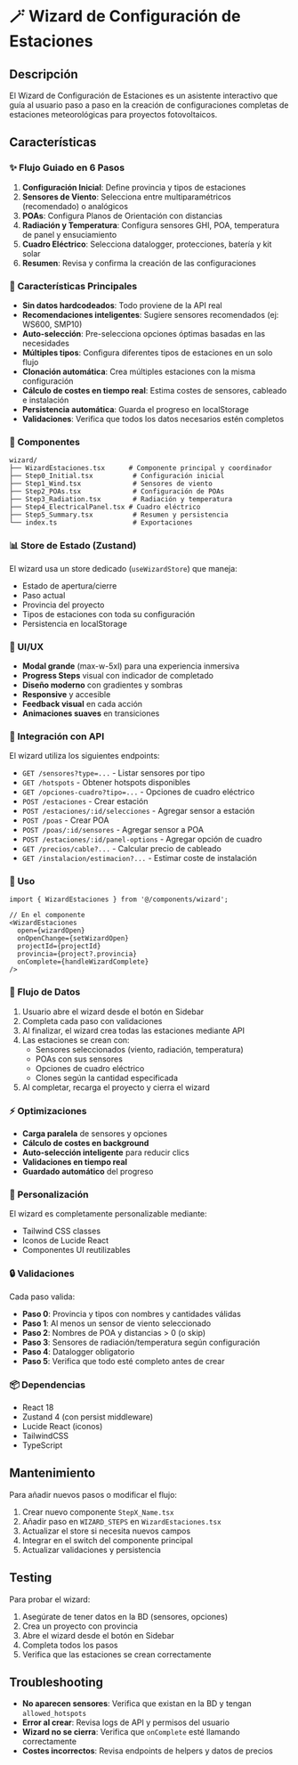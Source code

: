 # 🪄 Wizard de Configuración de Estaciones

## Descripción

El Wizard de Configuración de Estaciones es un asistente interactivo que guía al usuario paso a paso en la creación de configuraciones completas de estaciones meteorológicas para proyectos fotovoltaicos.

## Características

### ✨ Flujo Guiado en 6 Pasos

1. **Configuración Inicial**: Define provincia y tipos de estaciones
2. **Sensores de Viento**: Selecciona entre multiparamétricos (recomendado) o analógicos
3. **POAs**: Configura Planos de Orientación con distancias
4. **Radiación y Temperatura**: Configura sensores GHI, POA, temperatura de panel y ensuciamiento
5. **Cuadro Eléctrico**: Selecciona datalogger, protecciones, batería y kit solar
6. **Resumen**: Revisa y confirma la creación de las configuraciones

### 🎯 Características Principales

- **Sin datos hardcodeados**: Todo proviene de la API real
- **Recomendaciones inteligentes**: Sugiere sensores recomendados (ej: WS600, SMP10)
- **Auto-selección**: Pre-selecciona opciones óptimas basadas en las necesidades
- **Múltiples tipos**: Configura diferentes tipos de estaciones en un solo flujo
- **Clonación automática**: Crea múltiples estaciones con la misma configuración
- **Cálculo de costes en tiempo real**: Estima costes de sensores, cableado e instalación
- **Persistencia automática**: Guarda el progreso en localStorage
- **Validaciones**: Verifica que todos los datos necesarios estén completos

### 🔧 Componentes

```
wizard/
├── WizardEstaciones.tsx      # Componente principal y coordinador
├── Step0_Initial.tsx          # Configuración inicial
├── Step1_Wind.tsx             # Sensores de viento
├── Step2_POAs.tsx             # Configuración de POAs
├── Step3_Radiation.tsx        # Radiación y temperatura
├── Step4_ElectricalPanel.tsx # Cuadro eléctrico
├── Step5_Summary.tsx          # Resumen y persistencia
└── index.ts                   # Exportaciones
```

### 📊 Store de Estado (Zustand)

El wizard usa un store dedicado (`useWizardStore`) que maneja:

- Estado de apertura/cierre
- Paso actual
- Provincia del proyecto
- Tipos de estaciones con toda su configuración
- Persistencia en localStorage

### 🎨 UI/UX

- **Modal grande** (max-w-5xl) para una experiencia inmersiva
- **Progress Steps** visual con indicador de completado
- **Diseño moderno** con gradientes y sombras
- **Responsive** y accesible
- **Feedback visual** en cada acción
- **Animaciones suaves** en transiciones

### 🔌 Integración con API

El wizard utiliza los siguientes endpoints:

- `GET /sensores?type=...` - Listar sensores por tipo
- `GET /hotspots` - Obtener hotspots disponibles
- `GET /opciones-cuadro?tipo=...` - Opciones de cuadro eléctrico
- `POST /estaciones` - Crear estación
- `POST /estaciones/:id/selecciones` - Agregar sensor a estación
- `POST /poas` - Crear POA
- `POST /poas/:id/sensores` - Agregar sensor a POA
- `POST /estaciones/:id/panel-options` - Agregar opción de cuadro
- `GET /precios/cable?...` - Calcular precio de cableado
- `GET /instalacion/estimacion?...` - Estimar coste de instalación

### 🚀 Uso

```tsx
import { WizardEstaciones } from '@/components/wizard';

// En el componente
<WizardEstaciones
  open={wizardOpen}
  onOpenChange={setWizardOpen}
  projectId={projectId}
  provincia={project?.provincia}
  onComplete={handleWizardComplete}
/>
```

### 📝 Flujo de Datos

1. Usuario abre el wizard desde el botón en Sidebar
2. Completa cada paso con validaciones
3. Al finalizar, el wizard crea todas las estaciones mediante API
4. Las estaciones se crean con:
   - Sensores seleccionados (viento, radiación, temperatura)
   - POAs con sus sensores
   - Opciones de cuadro eléctrico
   - Clones según la cantidad especificada
5. Al completar, recarga el proyecto y cierra el wizard

### ⚡ Optimizaciones

- **Carga paralela** de sensores y opciones
- **Cálculo de costes en background**
- **Auto-selección inteligente** para reducir clics
- **Validaciones en tiempo real**
- **Guardado automático** del progreso

### 🎨 Personalización

El wizard es completamente personalizable mediante:

- Tailwind CSS classes
- Iconos de Lucide React
- Componentes UI reutilizables

### 🔒 Validaciones

Cada paso valida:

- **Paso 0**: Provincia y tipos con nombres y cantidades válidas
- **Paso 1**: Al menos un sensor de viento seleccionado
- **Paso 2**: Nombres de POA y distancias > 0 (o skip)
- **Paso 3**: Sensores de radiación/temperatura según configuración
- **Paso 4**: Datalogger obligatorio
- **Paso 5**: Verifica que todo esté completo antes de crear

### 📦 Dependencias

- React 18
- Zustand 4 (con persist middleware)
- Lucide React (iconos)
- TailwindCSS
- TypeScript

## Mantenimiento

Para añadir nuevos pasos o modificar el flujo:

1. Crear nuevo componente `StepX_Name.tsx`
2. Añadir paso en `WIZARD_STEPS` en `WizardEstaciones.tsx`
3. Actualizar el store si necesita nuevos campos
4. Integrar en el switch del componente principal
5. Actualizar validaciones y persistencia

## Testing

Para probar el wizard:

1. Asegúrate de tener datos en la BD (sensores, opciones)
2. Crea un proyecto con provincia
3. Abre el wizard desde el botón en Sidebar
4. Completa todos los pasos
5. Verifica que las estaciones se crean correctamente

## Troubleshooting

- **No aparecen sensores**: Verifica que existan en la BD y tengan `allowed_hotspots`
- **Error al crear**: Revisa logs de API y permisos del usuario
- **Wizard no se cierra**: Verifica que `onComplete` esté llamando correctamente
- **Costes incorrectos**: Revisa endpoints de helpers y datos de precios

